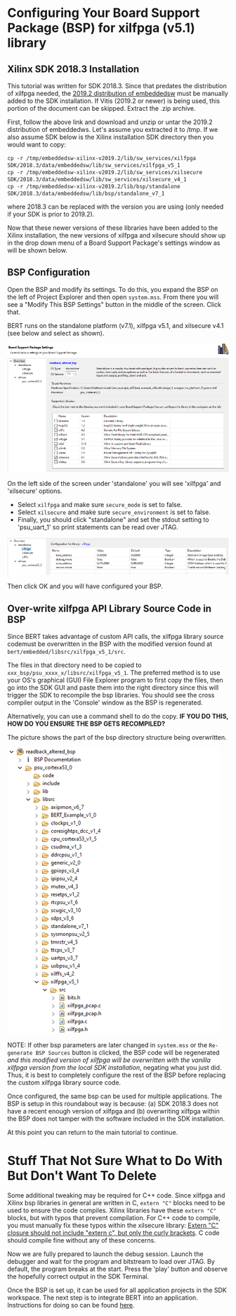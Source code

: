 # Configuring Your Board Support Package (BSP) for xilfpga (v5.1) library
## Xilinx SDK 2018.3 Installation

This tutorial was written for SDK 2018.3.  Since that predates the distribution of xilfpga needed, the [2019.2 distribution of embeddedsw](https://github.com/Xilinx/embeddedsw/releases/tag/xilinx-v2019.2) must be manually added to the SDK installation. If Vitis (2019.2 or newer) is being used, this portion of the document can be skipped. Extract the .zip archive.  

First, follow the above link and download and unzip or untar the 2019.2 distribution of embeddedws.  Let's assume you extracted it to /tmp.  If we also assume  SDK below is the Xilinx installation SDK directory then you would want to copy:
```
cp -r /tmp/embeddedsw-xilinx-v2019.2/lib/sw_services/xilfpga SDK/2018.3/data/embeddedsw/lib/sw_services/xilfpga_v5_1
cp -r /tmp/embeddedsw-xilinx-v2019.2/lib/sw_services/xilsecure SDK/2018.3/data/embeddedsw/lib/sw_services/xilsecure_v4_1
cp -r /tmp/embeddedsw-xilinx-v2019.2/lib/bsp/standalone SDK/2018.3/data/embeddedsw/lib/bsp/standalone_v7_1
```

where 2018.3 can be replaced with the version you are using (only needed if your SDK is prior to 2019.2). 

Now that these newer versions of these libraries have been added to the
Xilinx installation, the new versions of xilfpga and xilsecure should show
up in the drop down menu of a Board Support Package's settings window as will be shown below.

## BSP Configuration
Open the BSP and modify its settings.  To do this, you expand the BSP on the left of Project Explorer and then open `system.mss`.  From there you will see a "Modify This BSP Settings" button in the middle of the screen.  Click that.

BERT runs on the
standalone platform (v7.1), xilfpga v5.1, and xilsecure v4.1 
(see below and select as shown).

![Example of BSP configuration](../images/bspsettings.png)

On the left side of the screen under 'standalone' you will see 'xilfpga' and 'xilsecure' options.
 * Select `xilfpga` and make sure `secure_mode` is set to false.
 * Select `xilsecure` and make sure `secure_environment` is set to false.
 * Finally, you should click "standalone" and set the stdout setting to 'psu_uart_1' so print statements can be read over JTAG.


![Example of xilfpga configuration](../images/xilfpgasettings.png)

Then click OK and you will have configured your BSP.

## Over-write xilfpga API Library Source Code in BSP
Since BERT takes advantage of custom API calls, the xilfpga library source codemust be overwritten in the BSP with the modified version found at `bert/embedded/libsrc/xilfpga_v5_1/src`. 

The files in that directory need to be copied to
`xxx_bsp/psu_xxxx_x/libsrc/xilfpga_v5_1`. The preferred method is to use your OS's graphical (GUI) File Explorer program to first copy the files, then go into the  SDK GUI and paste them into the right directory since this will trigger the SDK to recompile the bsp libraries. You should see the cross compiler output in the 'Console' window as the BSP is regenerated.

Alternatively, you can use a command shell to do the copy.  **IF YOU DO THIS, HOW DO YOU ENSURE THE BSP GETS RECOMPILED?**

The picture shows the part of the bsp directory structure being overwritten.

![Example of BSP directory structure](../images/bspdirectory.png)

NOTE: If other bsp parameters are later changed in `system.mss` or the `Re-generate BSP Sources` button is clicked, the BSP code will be regenerated *and this modified version of xilfpga will be overwritten with the vanilla xilfpga version from the local SDK installation*, negating what you just did. Thus, it is best to completely configure the rest of the BSP before replacing the custom xilfpga library source code. 

Once configured, the same bsp can be used for multiple applications. The BSP is setup in this roundabout way is because: (a) SDK 2018.3 does not have a recent enough version of xilfpga and (b) overwriting xilfpga within the BSP does not tamper with the software included in the SDK installation. 


At this point you can return to the main tutorial to continue.
# Stuff That Not Sure What to Do With But Don't Want To Delete


Some additional tweaking may be required for C++ code. Since xilfpga and Xilinx bsp libraries in general are written in C, `extern "C"` blocks need to be used to ensure the code compiles. Xilinx libraries have these `extern "C"` blocks, but with typos that prevent compilation. For C++ code to compile, you must manually fix these typos within the xilsecure library: [Extern "C" closure should not include "extern c", but only the curly brackets](https://github.com/Xilinx/embeddedsw/pull/115). C code should compile fine without any of these concerns.

Now we are fully prepared to launch the debug session. Launch the debugger and wait for the program and bitstream to load over JTAG. By default, the program breaks at the start. Press the 'play' button and observe the hopefully correct output in the SDK Terminal.

Once the BSP is set up, it can be used for all application projects in the SDK workspace. The next step is to integrate BERT into an application. Instructions for doing so can be found [here](bert.md).
